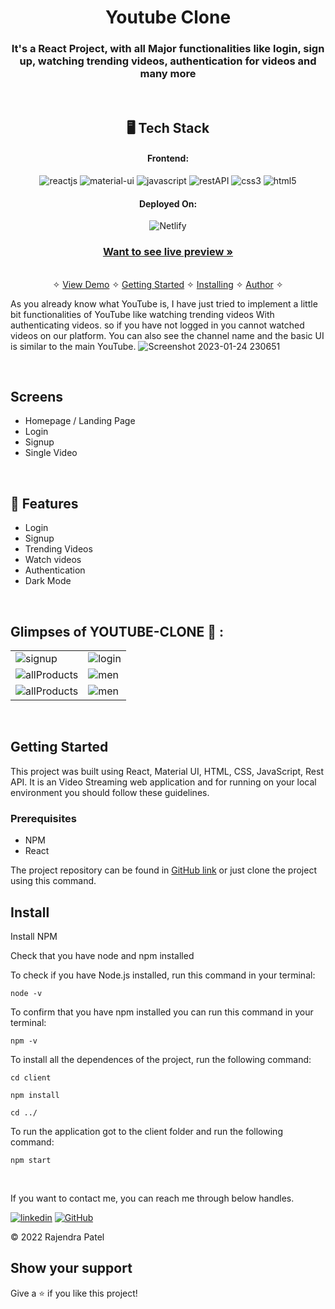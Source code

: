 <h1 align="center">Youtube Clone</h1>

<h3 align="center">It's a React Project, with all Major functionalities like login, sign up, watching trending videos, authentication for videos and many more </h3>

<br />

<h2 align="center">🖥️ Tech Stack</h2>


<h4 align="center">Frontend:</h4>

<p align="center">
  <img src="https://img.shields.io/badge/React-20232A?style=for-the-badge&logo=react&logoColor=61DAFB" alt="reactjs" />
  <img src="https://img.shields.io/badge/Material%20UI-3bc7bd?style=for-the-badge&logo=materialui&logoColor=white" alt="material-ui" />
  <img src="https://img.shields.io/badge/JavaScript-323330?style=for-the-badge&logo=javascript&logoColor=F7DF1E" alt="javascript" />
  <img src="https://img.shields.io/badge/Rest_API-02303A?style=for-the-badge&logo=react-router&logoColor=white" alt="restAPI" />
  <img src="https://img.shields.io/badge/CSS3-1572B6?style=for-the-badge&logo=css3&logoColor=white" alt="css3" />
  <img src="https://img.shields.io/badge/HTML5-E34F26?style=for-the-badge&logo=html5&logoColor=white" alt="html5" />
</p>


<h4 align="center">Deployed On:</h4>

<p align="center">
  <img src="https://img.shields.io/badge/Netlify-00C7B7?style=for-the-badge&logo=netlify&logoColor=white" alt="Netlify" />
</p>



<h3 align="center"><a href="https://patel-youtube-clone.netlify.app/"><strong>Want to see live preview »</strong></a></h3>

<p align="center">
  <br />&#10023;
  <a href="#Demo">View Demo</a> &#10023;
  <a href="#Getting-Started">Getting Started</a> &#10023; 
  <a href="#Install">Installing</a> &#10023;
  <a href="#Contact">Author</a> &#10023;
</p>


As you already know what YouTube is, I have just tried to implement a little bit functionalities of YouTube like watching trending videos With authenticating videos. so if you have not logged in you cannot watched videos on our platform. You can also see the channel name and the basic UI is similar to the main YouTube.
![Screenshot 2023-01-24 230651](https://user-images.githubusercontent.com/103047446/214367657-b79e296d-9423-4233-b4c1-d1d34b256799.png)


<br />

## Screens
- Homepage / Landing Page
- Login
- Signup
- Single Video

<br />


## 🚀 Features
- Login 
- Signup 
- Trending Videos 
- Watch videos
- Authentication 
- Dark Mode

<br />

## Glimpses of YOUTUBE-CLONE 🙈 :
<table>
  <tr>
     <td><img src="https://user-images.githubusercontent.com/103047446/214368526-f583a54c-6f84-486b-8c07-636552ba3dd9.png" alt="signup" /></td>
    <td><img src="https://user-images.githubusercontent.com/103047446/214368530-d6d903af-952a-486a-a063-98472e5e03f1.png" alt="login" /></td>
  </tr>
  <tr>
    <td><img src="https://user-images.githubusercontent.com/103047446/214368539-fef43111-2ba0-41dc-a3f9-524cc21cf09b.png" alt="allProducts" /></td>
    <td><img src="https://user-images.githubusercontent.com/103047446/214368597-1ac13ba4-5936-439f-a39f-352249d3b40c.png" alt="men" /></td>
  </tr>
  <tr>
    <td><img src="https://user-images.githubusercontent.com/103047446/214368615-a43ef9d0-7c00-4fc3-af26-e1d0f336e539.png" alt="allProducts" /></td>
    <td><img src="https://user-images.githubusercontent.com/103047446/214368633-a266100b-8a30-4829-bc40-b14775ab6b1c.png" alt="men" /></td>
  </tr>
</table>
<br />

## Getting Started

This project was built using React, Material UI, HTML, CSS, JavaScript, Rest API. It is an Video Streaming web application and for running on your local environment you should follow these guidelines.


### Prerequisites

- NPM
- React

The project repository can be found in [GitHub link](https://github.com/centauricoder01/React_Youtube_Clone) or just clone the project using this command.

## Install

Install NPM

Check that you have node and npm installed

To check if you have Node.js installed, run this command in your terminal:


```
node -v
```

To confirm that you have npm installed you can run this command in your terminal:


```
npm -v

```


To install all the dependences of the project, run the following command:


```
cd client

npm install

cd ../

```


To run the application got to the client folder and run the following command:

```
npm start

```

<br />

If you want to contact me, you can reach me through below handles.

[![linkedin](https://img.shields.io/badge/Rajendra_Patel-0077B5?style=for-the-badge&logo=linkedin&logoColor=white)](https://www.linkedin.com/in/rajendra01/)
[![GitHub](https://img.shields.io/badge/Rajendra_Patel-20232A?style=for-the-badge&logo=Github&logoColor=white)](https://github.com/centauricoder01)

© 2022 Rajendra Patel


## Show your support

Give a ⭐️ if you like this project!


